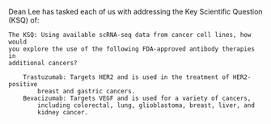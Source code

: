 Dean Lee has tasked each of us with addressing the Key Scientific Question (KSQ)
of:

    The KSQ: Using available scRNA-seq data from cancer cell lines, how would
    you explore the use of the following FDA-approved antibody therapies in
    additional cancers?
    
        Trastuzumab: Targets HER2 and is used in the treatment of HER2-positive
            breast and gastric cancers.
        Bevacizumab: Targets VEGF and is used for a variety of cancers, 
            including colorectal, lung, glioblastoma, breast, liver, and 
            kidney cancer.




